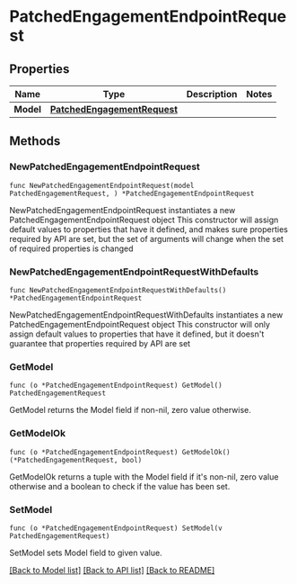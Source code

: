 # PatchedEngagementEndpointRequest

## Properties

Name | Type | Description | Notes
------------ | ------------- | ------------- | -------------
**Model** | [**PatchedEngagementRequest**](PatchedEngagementRequest.md) |  | 

## Methods

### NewPatchedEngagementEndpointRequest

`func NewPatchedEngagementEndpointRequest(model PatchedEngagementRequest, ) *PatchedEngagementEndpointRequest`

NewPatchedEngagementEndpointRequest instantiates a new PatchedEngagementEndpointRequest object
This constructor will assign default values to properties that have it defined,
and makes sure properties required by API are set, but the set of arguments
will change when the set of required properties is changed

### NewPatchedEngagementEndpointRequestWithDefaults

`func NewPatchedEngagementEndpointRequestWithDefaults() *PatchedEngagementEndpointRequest`

NewPatchedEngagementEndpointRequestWithDefaults instantiates a new PatchedEngagementEndpointRequest object
This constructor will only assign default values to properties that have it defined,
but it doesn't guarantee that properties required by API are set

### GetModel

`func (o *PatchedEngagementEndpointRequest) GetModel() PatchedEngagementRequest`

GetModel returns the Model field if non-nil, zero value otherwise.

### GetModelOk

`func (o *PatchedEngagementEndpointRequest) GetModelOk() (*PatchedEngagementRequest, bool)`

GetModelOk returns a tuple with the Model field if it's non-nil, zero value otherwise
and a boolean to check if the value has been set.

### SetModel

`func (o *PatchedEngagementEndpointRequest) SetModel(v PatchedEngagementRequest)`

SetModel sets Model field to given value.



[[Back to Model list]](../README.md#documentation-for-models) [[Back to API list]](../README.md#documentation-for-api-endpoints) [[Back to README]](../README.md)


